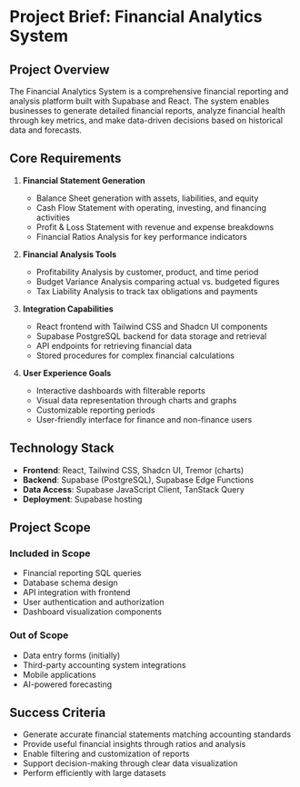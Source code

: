 # Project Brief: Financial Analytics System

## Project Overview

The Financial Analytics System is a comprehensive financial reporting and analysis platform built with Supabase and React. The system enables businesses to generate detailed financial reports, analyze financial health through key metrics, and make data-driven decisions based on historical data and forecasts.

## Core Requirements

1. **Financial Statement Generation**
   - Balance Sheet generation with assets, liabilities, and equity
   - Cash Flow Statement with operating, investing, and financing activities
   - Profit & Loss Statement with revenue and expense breakdowns
   - Financial Ratios Analysis for key performance indicators

2. **Financial Analysis Tools**
   - Profitability Analysis by customer, product, and time period
   - Budget Variance Analysis comparing actual vs. budgeted figures
   - Tax Liability Analysis to track tax obligations and payments

3. **Integration Capabilities**
   - React frontend with Tailwind CSS and Shadcn UI components
   - Supabase PostgreSQL backend for data storage and retrieval
   - API endpoints for retrieving financial data
   - Stored procedures for complex financial calculations

4. **User Experience Goals**
   - Interactive dashboards with filterable reports
   - Visual data representation through charts and graphs
   - Customizable reporting periods
   - User-friendly interface for finance and non-finance users

## Technology Stack

- **Frontend**: React, Tailwind CSS, Shadcn UI, Tremor (charts)
- **Backend**: Supabase (PostgreSQL), Supabase Edge Functions
- **Data Access**: Supabase JavaScript Client, TanStack Query
- **Deployment**: Supabase hosting

## Project Scope

### Included in Scope
- Financial reporting SQL queries
- Database schema design
- API integration with frontend
- User authentication and authorization
- Dashboard visualization components

### Out of Scope
- Data entry forms (initially)
- Third-party accounting system integrations
- Mobile applications
- AI-powered forecasting

## Success Criteria
- Generate accurate financial statements matching accounting standards
- Provide useful financial insights through ratios and analysis
- Enable filtering and customization of reports
- Support decision-making through clear data visualization
- Perform efficiently with large datasets 
